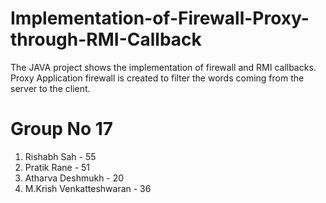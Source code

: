 # Implementation-of-Firewall-Proxy-through-RMI-Callback
The JAVA project shows the implementation of firewall and RMI callbacks.
Proxy Application firewall is created to filter the words coming from the server to the client.
 
# Group No 17
1) Rishabh Sah - 55
2) Pratik Rane - 51
3) Atharva Deshmukh - 20
4) M.Krish Venkatteshwaran - 36
